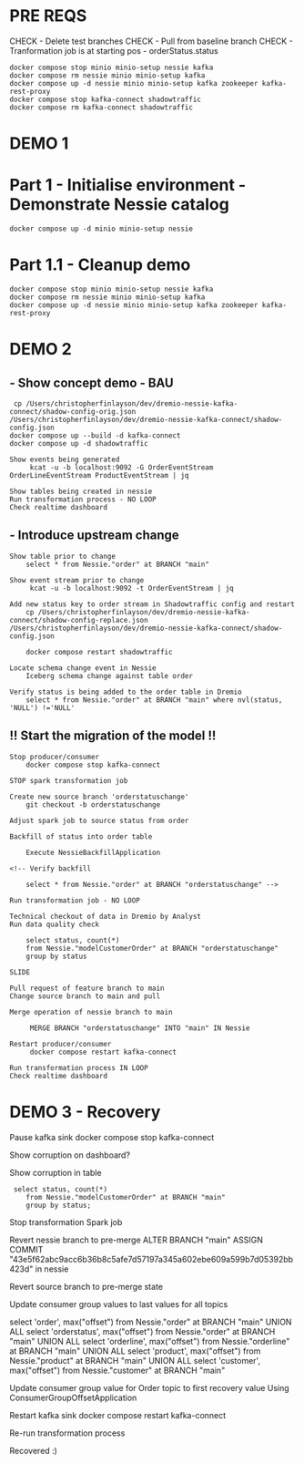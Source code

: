 # PRE REQS

CHECK - Delete test branches
CHECK - Pull from baseline branch
CHECK - Tranformation job is at starting pos - orderStatus.status

    docker compose stop minio minio-setup nessie kafka
    docker compose rm nessie minio minio-setup kafka
    docker compose up -d nessie minio minio-setup kafka zookeeper kafka-rest-proxy
    docker compose stop kafka-connect shadowtraffic    
    docker compose rm kafka-connect shadowtraffic

# DEMO 1
# Part 1 - Initialise environment - Demonstrate Nessie catalog
    docker compose up -d minio minio-setup nessie

# Part 1.1 - Cleanup demo
    docker compose stop minio minio-setup nessie kafka
    docker compose rm nessie minio minio-setup kafka
    docker compose up -d nessie minio minio-setup kafka zookeeper kafka-rest-proxy 

# DEMO 2
## - Show concept demo - BAU

     cp /Users/christopherfinlayson/dev/dremio-nessie-kafka-connect/shadow-config-orig.json /Users/christopherfinlayson/dev/dremio-nessie-kafka-connect/shadow-config.json
    docker compose up --build -d kafka-connect
    docker compose up -d shadowtraffic 

    Show events being generated
         kcat -u -b localhost:9092 -G OrderEventStream OrderLineEventStream ProductEventStream | jq 
    
    Show tables being created in nessie 
    Run transformation process - NO LOOP
    Check realtime dashboard

## - Introduce upstream change

    Show table prior to change
        select * from Nessie."order" at BRANCH "main"

    Show event stream prior to change
         kcat -u -b localhost:9092 -t OrderEventStream | jq

    Add new status key to order stream in Shadowtraffic config and restart
        cp /Users/christopherfinlayson/dev/dremio-nessie-kafka-connect/shadow-config-replace.json /Users/christopherfinlayson/dev/dremio-nessie-kafka-connect/shadow-config.json
    
        docker compose restart shadowtraffic

    Locate schema change event in Nessie
        Iceberg schema change against table order

    Verify status is being added to the order table in Dremio
        select * from Nessie."order" at BRANCH "main" where nvl(status, 'NULL') !='NULL'

## !! Start the migration of the model !!

    Stop producer/consumer
        docker compose stop kafka-connect
    
    STOP spark transformation job
    
    Create new source branch 'orderstatuschange'
        git checkout -b orderstatuschange

    Adjust spark job to source status from order
    
    Backfill of status into order table
        
        Execute NessieBackfillApplication
    
    <!-- Verify backfill

        select * from Nessie."order" at BRANCH "orderstatuschange" -->

    Run transformation job - NO LOOP

    Technical checkout of data in Dremio by Analyst
    Run data quality check

        select status, count(*)
        from Nessie."modelCustomerOrder" at BRANCH "orderstatuschange" 
        group by status
    
    SLIDE
    
    Pull request of feature branch to main
    Change source branch to main and pull

    Merge operation of nessie branch to main

         MERGE BRANCH "orderstatuschange" INTO "main" IN Nessie 

    Restart producer/consumer
         docker compose restart kafka-connect 

    Run transformation process IN LOOP
    Check realtime dashboard

# DEMO 3 - Recovery
Pause kafka sink 
     docker compose stop kafka-connect  

Show corruption on dashboard?

Show corruption in table

     select status, count(*)
        from Nessie."modelCustomerOrder" at BRANCH "main" 
        group by status; 

Stop transformation Spark job

Revert nessie branch to pre-merge
     ALTER BRANCH "main" ASSIGN COMMIT "43e5f62abc9acc6b36b8c5afe7d57197a345a602ebe609a599b7d05392bb423d" in nessie 

Revert source branch to pre-merge state

Update consumer group values to last values for all topics

 select 'order', max("offset") from Nessie."order" at BRANCH "main"
UNION ALL
select 'orderstatus', max("offset") from Nessie."order" at BRANCH "main"
UNION ALL
select 'orderline', max("offset") from Nessie."orderline" at BRANCH "main"
UNION ALL
select 'product', max("offset") from Nessie."product" at BRANCH "main"
UNION ALL
select 'customer', max("offset") from Nessie."customer" at BRANCH "main" 


Update consumer group value for Order topic to first recovery value
    Using ConsumerGroupOffsetApplication

Restart kafka sink
     docker compose restart kafka-connect 

Re-run transformation process

Recovered :) 